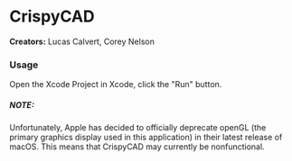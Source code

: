 # CrispyCAD

 **Creators:** Lucas Calvert, Corey Nelson

### Usage
Open the Xcode Project in Xcode, click the "Run" button.



##### NOTE:
Unfortunately, Apple has decided to officially deprecate openGL (the primary graphics display used in this application) in their latest release of macOS. This means that CrispyCAD may currently be nonfunctional.

